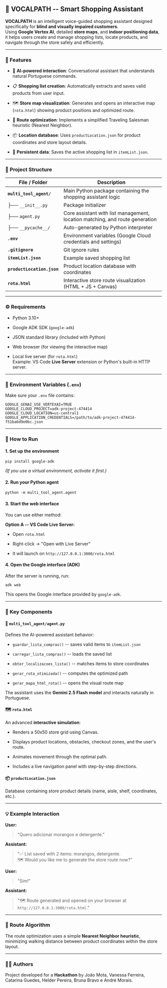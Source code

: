 🛒 VOCALPATH -- Smart Shopping Assistant
---------------------------------------

**VOCALPATH** is an intelligent voice-guided shopping assistant designed specifically for **blind and visually impaired customers**.\
Using **Google Vertex AI**, detailed **store maps**, and **indoor positioning data**, it helps users create and manage shopping lists, locate products, and navigate through the store safely and efficiently.

* * * * *

### 🌟 Features

-   🧠 **AI-powered interaction**: Conversational assistant that understands natural Portuguese commands.

-   📋 **Shopping list creation**: Automatically extracts and saves valid products from user input.

-   🗺️ **Store map visualization**: Generates and opens an interactive map (`rota.html`) showing product positions and optimized route.

-   🚶 **Route optimization**: Implements a simplified Traveling Salesman heuristic (Nearest Neighbor).

-   📦 **Location database**: Uses `productLocation.json` for product coordinates and store layout details.

-   💾 **Persistent data**: Saves the active shopping list in `itemList.json`.

* * * * *


### 📂 Project Structure

| File / Folder | Description |
| --- | --- |
| **`multi_tool_agent/`** | Main Python package containing the shopping assistant logic |
| ├── `__init__.py` | Package initializer |
| ├── `agent.py` | Core assistant with list management, location matching, and route generation |
| ├── `__pycache__/` | Auto-generated by Python interpreter |
| **`.env`** | Environment variables (Google Cloud credentials and settings) |
| **`.gitignore`** | Git ignore rules |
| **`itemList.json`** | Example saved shopping list |
| **`productLocation.json`** | Product location database with coordinates |
| **`rota.html`** | Interactive store route visualization (HTML + JS + Canvas) |

* * * * *

### ⚙️ Requirements

-   Python 3.10+

-   Google ADK SDK (`google-adk`)

-   JSON standard library (included with Python)

-   Web browser (for viewing the interactive map)

-   Local live server (for `rota.html`)\
    Example: VS Code **Live Server** extension or Python's built-in HTTP server.

* * * * *

### 🔐 Environment Variables (`.env`)

Make sure your `.env` file contains:

```
GOOGLE_GENAI_USE_VERTEXAI=TRUE
GOOGLE_CLOUD_PROJECT=adk-project-474414
GOOGLE_CLOUD_LOCATION=us-central1
GOOGLE_APPLICATION_CREDENTIALS=/path/to/adk-project-474414-f51ba6d9e0bc.json
```

* * * * *

### 🚀 How to Run

#### 1\. Set up the environment

```pip install google-adk```

*(If you use a virtual environment, activate it first.)*

#### 2\. Run your Python agent

```python -m multi_tool_agent.agent```

#### 3\. Start the web interface

You can use either method:

**Option A -- VS Code Live Server:**

-   Open `rota.html`

-   Right-click → "Open with Live Server"

-   It will launch on `http://127.0.0.1:3000/rota.html`

#### 4\. Open the Google interface (ADK)

After the server is running, run:

```adk web```

This opens the Google interface provided by ```google-adk```.

* * * * *

### 🧩 Key Components

#### 🧠 `multi_tool_agent/agent.py`

Defines the AI-powered assistant behavior:

-   `guardar_lista_compras()` -- saves valid items to `itemList.json`

-   `carregar_lista_compras()` -- loads the saved list

-   `obter_localizacoes_lista()` -- matches items to store coordinates

-   `gerar_rota_otimizada()` -- computes the optimized path

-   `gerar_mapa_html_rota()` -- opens the visual route map

The assistant uses the **Gemini 2.5 Flash model** and interacts naturally in Portuguese.

#### 🗺️ `rota.html`

An advanced **interactive simulation**:

-   Renders a 50x50 store grid using Canvas.

-   Displays product locations, obstacles, checkout zones, and the user's route.

-   Animates movement through the optimal path.

-   Includes a live navigation panel with step-by-step directions.

#### 📦 `productLocation.json`

Database containing store product details (name, aisle, shelf, coordinates, etc.).

* * * * *

### 💡 Example Interaction

**User:**

> "Quero adicionar morangos e detergente."

**Assistant:**

> "✅ List saved with 2 items: morangos, detergente.\
> 🗺️ Would you like me to generate the store route now?"

**User:**

> "Sim!"

**Assistant:**

> "🗺️ Route generated and opened on your browser at `http://127.0.0.1:3000/rota.html`."

* * * * *

### 🧮 Route Algorithm

The route optimization uses a simple **Nearest Neighbor heuristic**, minimizing walking distance between product coordinates within the store layout.

* * * * *

### 👩‍💻 Authors

Project developed for a **Hackathon** by João Mota, Vanessa Ferreira, Catarina Guedes, Helder Pereira, Bruna Bravo e André Morais.
